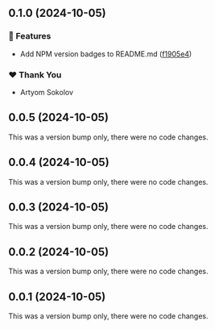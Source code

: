 ## 0.1.0 (2024-10-05)


### 🚀 Features

- Add NPM version badges to README.md ([f1905e4](https://github.com/applicazza/datalexor/commit/f1905e4))

### ❤️  Thank You

- Artyom Sokolov

## 0.0.5 (2024-10-05)

This was a version bump only, there were no code changes.

## 0.0.4 (2024-10-05)

This was a version bump only, there were no code changes.

## 0.0.3 (2024-10-05)

This was a version bump only, there were no code changes.

## 0.0.2 (2024-10-05)

This was a version bump only, there were no code changes.

## 0.0.1 (2024-10-05)

This was a version bump only, there were no code changes.
